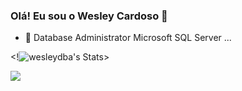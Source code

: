### Olá! Eu sou o Wesley Cardoso 👋

<!--
**wesleydba/wesleydba** is a ✨ _special_ ✨ repository because its `README.md` (this file) appears on your GitHub profile.

Here are some ideas to get you started:
- 🌱 I’m currently learning ...
- 👯 I’m looking to collaborate on ...
- 🤔 I’m looking for help with ...
- 📫 How to reach me: ...
- 😄 Pronouns: ...
- ⚡ Fun fact: ...
- 💬 Contate-me no e-mail : dbawesley@gmail.com
-->

- 🔭 Database Administrator Microsoft SQL Server ...


<!![wesleydba's Stats](https://github-readme-stats.vercel.app/api?username=wesleydba&theme=vue-dark&show_icons=true&hide_border=true&count_private=true)>
<!--![wesleydba's Streak](https://github-readme-streak-stats.herokuapp.com/?user=wesleydba&theme=vue-dark&hide_border=true)>
![wesleydba's Top Languages](https://github-readme-stats.vercel.app/api/top-langs/?username=wesleydba&theme=vue-dark&show_icons=true&hide_border=true&layout=compact)

##

<div>
  <!--Abaixo para adicionar os icones , site dev.to -->
  <a href="https://www.linkedin.com/in/wesleyalmeidacardoso/" target="_blank"><img src="https://img.shields.io/badge/-LinkedIn-%230077B5?style=for-the-badge&logo=linkedin&logoColor=white" target="_blank"></a>   
</div>
